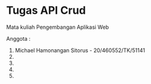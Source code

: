 # Tugas API Crud

Mata kuliah Pengembangan Aplikasi Web

Anggota :
1. Michael Hamonangan Sitorus - 20/460552/TK/51141
2.
3.
4.
5.
